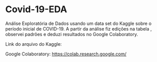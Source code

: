 # Covid-19-EDA


 Análise Exploratória de Dados usando um data set do Kaggle sobre o período inicial de COVID-19. A partir da análise fiz edições na tabela , observei padrões e deduzi resultados no Google Colaboratory.
 
 Link do arquivo do Kaggle:
 
 Google Colaboratory: https://colab.research.google.com/
